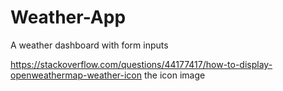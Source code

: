 # Weather-App
A weather dashboard with form inputs


https://stackoverflow.com/questions/44177417/how-to-display-openweathermap-weather-icon the icon image